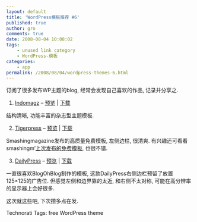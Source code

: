```yaml
---
layout: default
title: 'WordPress模板推荐 #6'
published: true
author: gro
comments: true
date: 2008-08-04 10:08:02
tags:
    - unused link category
    - WordPress-模板
categories:
    - app
permalink: /2008/08/04/wordpress-themes-6.html
---
```

订阅了很多发布WP主题的blog, 经常会发现自己喜欢的作品, 记录并分享之.

1. [Indomagz][1] &#8211; [预览][2] | [下载][3]

结构清晰, 功能丰富的杂志型主题模板.

[][4]

2. [Tigerpress][5] &#8211; [预览][6] | [下载][7]

Smashingmagazine发布的高质量免费模板, 左侧边栏, 很清爽. 有兴趣还可看看smashingm&#8217;[上次发布的免费模板][8], 也很不错.

[][9]

3. [DailyPress][10] &#8211; [预览][11] | [下载][12]

一直很喜欢BlogOhBlog制作的模板, 这款DailyPress右侧边栏预留了放置125&#215;125的广告位. 但感觉左侧和边界靠的太近, 和右侧不太对称, 可能在高分辨率的显示器上会好很多.

[][13]

这次就这些吧, 下次攒多点在发.


  Technorati Tags: free WordPress theme


 [1]: http://www.magznetwork.com/indomagz-premium-wordpress-theme "wordpress free magazine theme - Indomagz"
 [2]: http://www.demo.magznetwork.com/ "indomagz theme preview"
 [3]: http://www.magznetwork.com/download/1/ "ingomagz theme download"
 [4]: http://getfreeware.net/wp-content/uploads/2008/08/indomagz-2-preview.jpg
 [5]: http://www.smashingmagazine.com/2008/07/28/tigerpress-a-free-wordpress-theme/ "tigerpress free wordpress theme"
 [6]: http://88.198.60.17/images/tigerpress/tigerpress.png "tigerpress theme preview"
 [7]: http://88.198.60.17/images/tigerpress/tigerpress.zip "tigerpress theme download"
 [8]: http://www.smashingmagazine.com/2008/07/16/wordpress-fun-a-free-wordpress-theme/ "wordpress fun theme"
 [9]: http://getfreeware.net/wp-content/uploads/2008/08/tigerpress-small.gif
 [10]: http://www.blogohblog.com/wordpress-theme-dailypress/ "dailypress free wordpress theme"
 [11]: http://wpthemes.blogohblog.net/index.php?wptheme=dailypress "dailypress theme preview"
 [12]: http://www.blogohblog.com/download/dailypress.zip "dailypress theme download"
 [13]: http://getfreeware.net/wp-content/uploads/2008/08/dailypress.gif